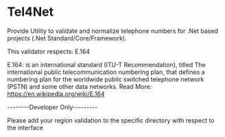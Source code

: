 # Tel4Net
Provide Utility to validate and normalize telephone numbers for .Net based projects (.Net Standard/Core/Framework).

This validator respects: E.164

E.164: is an international standard (ITU-T Recommendation), titled The international public telecommunication numbering plan, that defines a numbering plan for the worldwide public switched telephone network (PSTN) and some other data networks.
Read More: https://en.wikipedia.org/wiki/E.164


--------Developer Only---------

Please add your region validation to the specific directory with respect to the interface
